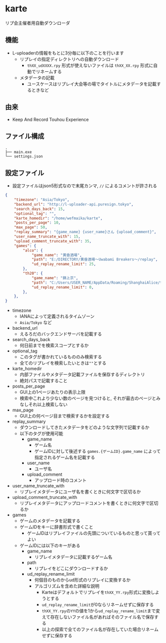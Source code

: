 # karte
リプ会主催者用自動ダウンローダ

## 機能
- L-uploaderの情報をもとに3分毎に以下のことを行います
  - リプレイの指定ディレクトリへの自動ダウンロード
    - `thXX_udXXXX.rpy` 形式が使えないファイルは `thXX_XX.rpy` 形式に自動でリネームする
  - メタデータの記載
    - ユースケースはリプレイ大会等の場でタイトルにメタデータを記載するときなど

## 由来
- Keep And Record Touhou Experience

## ファイル構成
```
.
├── main.exe
└── settings.json
```

## 設定ファイル
- 設定ファイルはjson5形式なので末尾カンマ, `//` によるコメントが許される

```json
{
    "timezone": "Asia/Tokyo",
    "backend_url": "http://l-uploader-api.puresign.tokyo",
    "search_days_back": 15,
    "optional_tag": "",
    "karte_homedir": "/home/wefmaika/karte",
    "posts_per_page": 10,
    "max_page": 50,
    "replay_summary": "{game_name} {user_name}さん {upload_comment}",
    "user_name_truncate_with": 15,
    "upload_comment_truncate_with": 35,
    "games": {
        "alco": {
            "game_name": "黄昏酒場",
            "path": "E:/DIRECTORY/黄昏酒場～Uwabami Breakers～/replay",
            "ud_replay_rename_limit": 25,
        },
        "th20": {
            "game_name": "錦上京",
            "path": "C:/Users/USER_NAME/AppData/Roaming/ShanghaiAlice/th20/replay",
            "ud_replay_rename_limit": 0,
        },
    },
}
```

- timezone
  - IANAによって定義されるタイムゾーン
  - `Asia/Tokyo` など
- backend_url
  - えるろだのバックエンドサーバを記載する
- search_days_back
  - 何日前までを検索スコープとするか
- optional_tag
  - このタグが書かれているもののみ検索する
  - 全てのリプレイを検索したいときは`""`とする
- karte_homedir
  - 内部ファイルやメタデータ記載ファイルを保存するディレクトリ
  - 絶対パスで記載すること
- posts_per_page
  - GUI上の1ページあたりの表示上限
  - 検索中これより少ない数のページを見つけると, それが最古のページとみなしそれ以上検索しない
- max_page
  - GUI上の何ページ目まで検索するかを設定する
- replay_summary
  - ダウンロードしてきたメタデータをどのような文字列で記載するか
  - 以下のタグが使用可能
    - game_name
      - ゲーム名
      - ゲームIDに対して後述する `games.{ゲームID}.game_name` によって指定されるゲーム名を記載する
    - user_name
      - ユーザ名
    - upload_comment
      - アップロード時のコメント
- user_name_truncate_with
  - リプレイメタデータにユーザ名を書くときに何文字で区切るか
- upload_comment_truncate_with
  - リプレイメタデータにアップロードコメントを書くときに何文字で区切るか
- games
  - ゲームのメタデータを記載する
  - ゲームIDをキーに辞書形式で書くこと
    - ゲームIDはリプレイファイルの先頭についているものと思って貰ってよい
  - ゲームIDには以下のキーがある
    - game_name
      - リプレイメタデータに記載するゲーム名
    - path
      - リプレイをどこにダウンロードするか
    - ud_replay_rename_limit
      - 何個目のものからud形式のリプレイに変換するか
      - アルゴリズムを含めた詳細な説明
        - Karteはデフォルトでリプレイを`thXX_YY.rpy`形式に変換しようとする
        - `ud_replay_rename_limit`が0ならリネームせずに保存する
        - `thXX_YY.rpy`の`YY`の値を1から`ud_replay_rename_limit`まで変えて存在しないファイル名があればそのファイル名で保存する
        - 以上の探索で全てのファイル名が存在していた場合リネームせずに保存する
